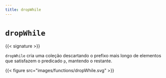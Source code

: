 ```yaml
---
title: dropWhile
---
```


# `dropWhile`

{{< signature >}}

`dropWhile` cria uma coleção descartando o prefixo mais longo de elementos que satisfazem o predicado `p`, mantendo o restante.

{{< figure src="images/functions/dropWhile.svg" >}}
